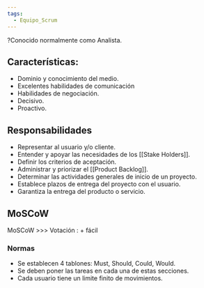 ```yaml
---
tags:
  - Equipo_Scrum
---
```

?Conocido normalmente como Analista.
## Características:
- Dominio y conocimiento del medio.
- Excelentes habilidades de comunicación
- Habilidades de negociación.
- Decisivo.
- Proactivo.
## Responsabilidades
- Representar al usuario y/o cliente.
- Entender y apoyar las necesidades de los [[Stake Holders]].
- Definir los criterios de aceptación.
- Administrar y priorizar el [[Product Backlog]].
- Determinar las actividades generales de inicio de un proyecto.
- Establece plazos de entrega del proyecto con el usuario.
- Garantiza la entrega del producto o servicio.

## MoSCoW
MoSCoW >>> Votación : + fácil
### Normas
- Se establecen 4 tablones: Must, Should, Could, Would.
- Se deben poner las tareas en cada una de estas secciones.
- Cada usuario tiene un limite finito de movimientos.